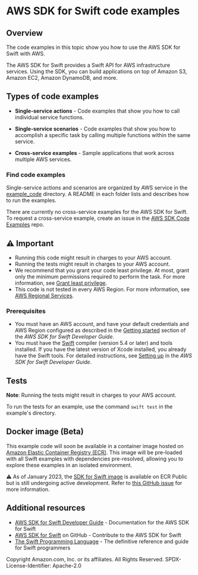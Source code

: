 # AWS SDK for Swift code examples
## Overview
The code examples in this topic show you how to use the AWS SDK for Swift with AWS.

The AWS SDK for Swift provides a Swift API for AWS infrastructure services. Using the SDK, you can build applications on top of Amazon S3, Amazon EC2, Amazon DynamoDB, and more.

## Types of code examples
* **Single-service actions** - Code examples that show you how to call individual service functions.

* **Single-service scenarios** - Code examples that show you how to accomplish a specific task by calling multiple functions within the same service.

* **Cross-service examples** - Sample applications that work across multiple AWS services.

### Find code examples
Single-service actions and scenarios are organized by AWS service in the
[example_code](https://github.com/awsdocs/aws-doc-sdk-examples/tree/main/swift/example_code/)
directory. A README in each folder lists and describes how to run the examples.

There are currently no cross-service examples for the AWS SDK for Swift. To request a cross-service example, create an issue in the [AWS SDK Code Examples](https://github.com/awsdocs/aws-doc-sdk-examples/) repo.

## ⚠️ Important
* Running this code might result in charges to your AWS account. 
* Running the tests might result in charges to your AWS account.
*  We recommend that you grant your code least privilege. At most, grant only the minimum permissions required to perform the task. For more information, see [Grant least privilege](https://docs.aws.amazon.com/IAM/latest/UserGuide/best-practices.html#grant-least-privilege). 
* This code is not tested in every AWS Region. For more information, see [AWS Regional Services](https://aws.amazon.com/about-aws/global-infrastructure/regional-product-services).

### Prerequisites
* You must have an AWS account, and have your default credentials and AWS Region configured as described in the [Getting started](https://docs.aws.amazon.com/sdk-for-swift/latest/developer-guide/getting-started.html) section of the _AWS SDK for Swift Developer Guide_.
* You must have the [Swift](https://www.swift.org/) compiler (version 5.4 or later) and tools installed. If you have the latest version of Xcode installed, you already have the Swift tools. For detailed instructions, see [Setting up](https://docs.aws.amazon.com/sdk-for-swift/latest/developer-guide/setting-up.html) in the _AWS SDK for Swift Developer Guide_.

## Tests
**Note**: Running the tests might result in charges to your AWS account.

To run the tests for an example, use the command `swift test` in the example's directory.

## Docker image (Beta)
This example code will soon be available in a container image
hosted on [Amazon Elastic Container Registry (ECR)](https://docs.aws.amazon.com/AmazonECR/latest/userguide/what-is-ecr.html). This image will be pre-loaded
with all Swift examples with dependencies pre-resolved, allowing you to explore
these examples in an isolated environment.

⚠️ As of January 2023, the [SDK for Swift image](https://gallery.ecr.aws/aws-docs-sdk-examples/swift) is available on ECR Public but is still
undergoing active development. Refer to
[this GitHub issue](https://github.com/awsdocs/aws-doc-sdk-examples/issues/4132)
for more information.

## Additional resources
* [AWS SDK for Swift Developer Guide](https://docs.aws.amazon.com/sdk-for-swift/latest/developer-guide) - Documentation for the AWS SDK for Swift
* [AWS SDK for Swift](https://github.com/awslabs/aws-sdk-swift) on GitHub - Contribute to the AWS SDK for Swift
* [The Swift Programming Language](https://docs.swift.org/swift-book) -  The definitive reference and guide for Swift programmers

Copyright Amazon.com, Inc. or its affiliates. All Rights Reserved. SPDX-License-Identifier: Apache-2.0
